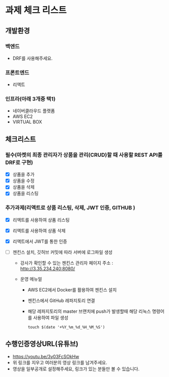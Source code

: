 # 과제 체크 리스트

## 개발환경

### 백엔드

- DRF를 사용해주세요.

### 프론트엔드

- 리액트

### 인프라(아래 3개중 택1)

- 네이버클라우드 플랫폼
- AWS EC2
- VIRTUAL BOX

## 체크리스트

### 필수(마켓의 최종 관리자가 상품을 관리(CRUD)할 때 사용할 REST API를 DRF로 구현)

- [x] 상품을 추가
- [x] 상품을 수정
- [x] 상품을 삭제
- [x] 상품을 리스팅

### 추가과제(리액트로 상품 리스팅, 삭제, JWT 인증, GITHUB )

- [x] 리액트를 사용하여 상품 리스팅

- [x] 리액트를 사용하여 상품 삭제

- [x] 리액트에서 JWT를 통한 인증

- [ ] 젠킨스 설치, 깃허브 커밋에 따라 서버에 로그파일 생성
  - 강사가 확인할 수 있는 젠킨스 관리자 페이지 주소 : http://3.35.234.240:8080/
  
  - 운영 메뉴얼
  
    - AWS EC2에서 Docker를 활용하여 젠킨스 설치
  
    - 젠킨스에서 GitHub 레파지토리 연결
  
    - 해당 레파지토리의 master 브랜치에 push가 발생할때 해당 리눅스 명령어를 사용하여 파일 생성
  
      ```shell
      touch $(date '+%Y_%m_%d_%H_%M_%S')
      ```
  
      





## 수행인증영상URL(유튜브)

- https://youtu.be/3y03FcSOkHw
- 위 링크를 지우고 여러분의 영상 링크를 남겨주세요.
- 영상을 일부공개로 설정해주세요, 링크가 있는 분들만 볼 수 있습니다.
